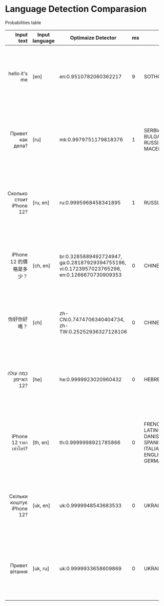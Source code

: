 # Language Detection Comparasion

Probabilities table

|                Input text | Input language | Optimaize Detector                                                                          | ms  | Lingua Detector                                                                                                                                                                | ms   | Cybozu Detector                                                      | ms  | fastText Detector                                                                            | ms  |
| -------------------------:| -------------- | ------------------------------------------------------------------------------------------- | --- | ------------------------------------------------------------------------------------------------------------------------------------------------------------------------------ | ---- | -------------------------------------------------------------------- | --- | -------------------------------------------------------------------------------------------- | --- |
|             hello it's me | [en]           | en:0.9510782060362217                                                                       | 9   | SOTHO=1.0                                                                                                                                                                      | 2874 | en:0.7142850728021896, nl:0.14285761388228577, it:0.1428558239678944 | 5   | en : 0.998959316, fr : 0.000223474, ru : 0.000196986, ja : 0.000121466, de : 0.000087358,    | 1   |
|          Привет как дела? | [ru]           | mk:0.9979751179818376                                                                       | 1   | SERBIAN=0.9376723823741047, BULGARIAN=0.9329954571931359, RUSSIAN=1.0, MACEDONIAN=0.9173069554990302                                                                           | 468  | mk:0.9999932317353247                                                | 1   | ru : 0.975778729, sr : 0.007230686, bg : 0.006287154, uk : 0.002638632, mk : 0.002156796,    | 0   |
|  Сколько стоит iPhone 12? | [ru, en]       | ru:0.9995968458341895                                                                       | 1   | RUSSIAN=1.0                                                                                                                                                                    | 2    | ru:0.8571408383164398, mk:0.14285792514151557                        | 1   | ru : 0.997525589, uk : 0.000764725, bg : 0.000505015, ce : 0.000313453, ba : 0.000161603,    | 0   |
|         iPhone 12 的價格是多少？ | [ch, en]       | br:0.3285889492724947, ga:0.28187929394755196, vi:0.1723957023765298, en:0.1266670730909353 | 0   | CHINESE=1.0                                                                                                                                                                    | 1    | vi:0.5714265084625536, en:0.428572193968231                          | 0   | zh : 0.999586084, wuu : 0.000299677, yue : 0.000101916, ja : 0.000055765, sr : 0.000015930,  | 0   |
|                    你好你好嗎？ | [ch]           | zh-CN:0.7474706340404734, zh-TW:0.25252936327128106                                         | 0   | CHINESE=1.0                                                                                                                                                                    | 0    | zh-cn:0.9999939986083076                                             | 0   | zh : 0.999402961, yue : 0.000533472, ja : 0.000093886, sr : 0.000058248,                     | 0   |
|      כמה עולה האייפון 12? | [he]           | he:0.9999923020960432                                                                       | 0   | HEBREW=1.0                                                                                                                                                                     | 0    | he:0.9999999999913416                                                | 0   | he : 0.998132061, ja : 0.000727254, ru : 0.000509365, yi : 0.000370448, es : 0.000116234,    | 0   |
|   iPhone 12 ราคาเท่าไหร่? | [th, en]       | th:0.9999998921785866                                                                       | 0   | FRENCH=0.9289275775560181, LATIN=0.9233639435645136, DANISH=0.9666722243690614, SPANISH=0.9300780984090092, ITALIAN=0.9168718511541791, ENGLISH=0.9598404025772898, GERMAN=1.0 | 4235 | th:0.9999982029121283                                                | 1   | th : 0.999396012, bn : 0.000407667, ca : 0.000123774, ru : 0.000075944, fa : 0.000067208,    | 0   |
| Скільки коштує iPhone 12? | [uk, en]       | uk:0.9999948543683533                                                                       | 0   | UKRAINIAN=1.0                                                                                                                                                                  | 2    | uk:0.9999991309306091                                                | 0   | uk : 0.992125971, be : 0.004317288, rue : 0.001135227, kk : 0.001092756, pl : 0.000363087,   | 0   |
|            Привет вітання | [uk, ru]       | uk:0.9999933658609869                                                                       | 0   | UKRAINIAN=1.0                                                                                                                                                                  | 0    | uk:0.9999981234161225                                                | 1   | uk : 0.998652848, be : 0.001409015, ja : 0.000011058, ru : 0.000010820, ar : 0.000010241,    | 0   |
